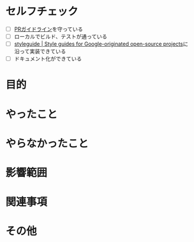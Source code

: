 # セルフチェック

- [ ] [PRガイドライン](https://github.com/tomo1227/python_template/blame/main/README.md#pull-request-%E3%82%AC%E3%82%A4%E3%83%89%E3%83%A9%E3%82%A4%E3%83%B3)を守っている
- [ ] ローカルでビルド、テストが通っている
- [ ] [styleguide | Style guides for Google-originated open-source projects](https://google.github.io/styleguide/pyguide.html)に沿って実装できている
- [ ] ドキュメント化ができている

# 目的

# やったこと

# やらなかったこと

# 影響範囲

# 関連事項

# その他
